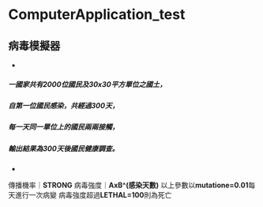 # ComputerApplication_test
## **病毒模擬器**
-
##### 一國家共有**2000**位國民及**30x30**平方單位之國土，
##### 自第一位國民感染，共經過**300**天，
##### 每一天同一單位上的國民兩兩接觸，
##### 輸出結果為300天後國民健康調查。
-
傳播機率｜**STRONG**
病毒強度｜**AxB^(感染天數)**
以上參數以**mutatione=0.01**每天進行一次病變
病毒強度超過**LETHAL=100**則為死亡

